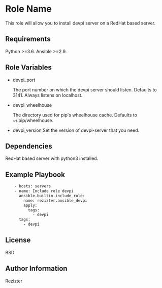 Role Name
=========

This role will allow you to install devpi server on a RedHat based server.

Requirements
------------

Python >=3.6.
Ansible >=2.9.

Role Variables
--------------

* devpi_port

  The port number on which the devpi server should listen. Defaults to
  3141. Always listens on localhost.

* devpi_wheelhouse

  The directory used for pip's wheelhouse cache. Defaults to
  ~/.pip/wheelhouse.

* devpi_version
  Set the version of devpi-server that you need.

Dependencies
------------

RedHat based server with python3 installed.

Example Playbook
----------------

```bash
    - hosts: servers
    - name: Include role devpi
      ansible.builtin.include_role:
        name: rezizter.ansible_devpi
        apply:
          tags:
            - devpi
      tags:
        - devpi
```

License
-------

BSD

Author Information
------------------

Rezizter

